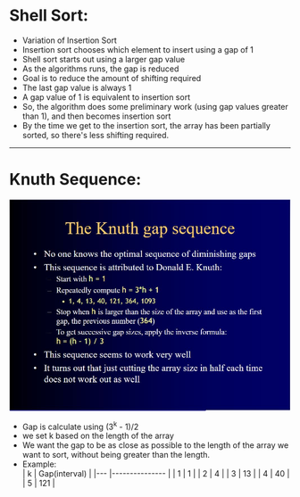 # Shell Sort:
* Variation of Insertion Sort  
* Insertion sort chooses which element to insert using a gap of 1  
* Shell sort starts out using a larger gap value  
* As the algorithms runs, the gap is reduced  
* Goal is to reduce the amount of shifting required  
* The last gap value is always 1  
* A gap value of 1 is equivalent to insertion sort  
* So, the algorithm does some preliminary work (using gap values greater than 1), and then becomes insertion sort   
* By the time we get to the insertion sort, the array has been partially sorted, so there's less shifting required.

----------------------------------------------------------------------------------------------------------------------
# Knuth Sequence:
![Knuth Sequence](https://github.com/nhatmn2/Java/blob/master/SortingAlgorithm/ShellSort/Knuth%20Sequence.JPG)  
* Gap is calculate using (3<sup>k</sup> - 1)/2  
* we set k based on the length of the array  
* We want the gap to be as close as possible to the length of the array we want to sort, without being greater than the length.  
* Example:  
| k 	| Gap(interval) 	|
|---	|---------------	|
| 1 	| 1             	|
| 2 	| 4             	|
| 3 	| 13            	|
| 4 	| 40            	|
| 5 	| 121           	|